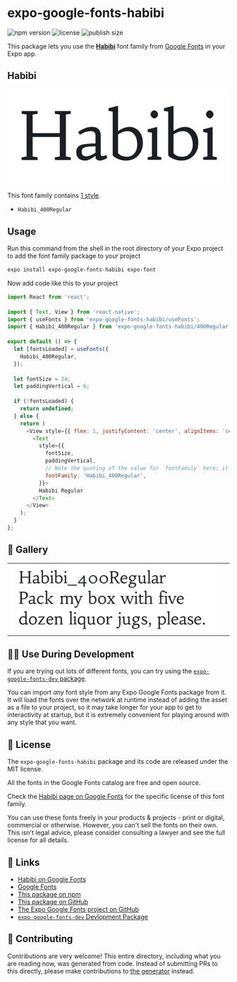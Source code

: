 # expo-google-fonts-habibi

![npm version](https://flat.badgen.net/npm/v/expo-google-fonts-habibi)
![license](https://flat.badgen.net/github/license/expo/google-fonts)
![publish size](https://flat.badgen.net/packagephobia/install/expo-google-fonts-habibi)

This package lets you use the [**Habibi**](https://fonts.google.com/specimen/Habibi) font family from [Google Fonts](https://fonts.google.com/) in your Expo app.

## Habibi

![Habibi](./font-family.png)

This font family contains [1 style](#-gallery).

- `Habibi_400Regular`

## Usage

Run this command from the shell in the root directory of your Expo project to add the font family package to your project
```sh
expo install expo-google-fonts-habibi expo-font
```

Now add code like this to your project
```js
import React from 'react';

import { Text, View } from 'react-native';
import { useFonts } from 'expo-google-fonts-habibi/useFonts';
import { Habibi_400Regular } from 'expo-google-fonts-habibi/400Regular';

export default () => {
  let [fontsLoaded] = useFonts({
    Habibi_400Regular,
  });

  let fontSize = 24;
  let paddingVertical = 6;

  if (!fontsLoaded) {
    return undefined;
  } else {
    return (
      <View style={{ flex: 1, justifyContent: 'center', alignItems: 'center' }}>
        <Text
          style={{
            fontSize,
            paddingVertical,
            // Note the quoting of the value for `fontFamily` here; it expects a string!
            fontFamily: 'Habibi_400Regular',
          }}>
          Habibi Regular
        </Text>
      </View>
    );
  }
};

```

## 🔡 Gallery


||||
|-|-|-|
|![Habibi_400Regular](.//400Regular/Habibi_400Regular.ttf.png)||||


## 👩‍💻 Use During Development

If you are trying out lots of different fonts, you can try using the [`expo-google-fonts-dev` package](https://github.com/freeboub/google-fonts/tree/master/font-packages/dev#readme).

You can import *any* font style from any Expo Google Fonts package from it. It will load the fonts
over the network at runtime instead of adding the asset as a file to your project, so it may take longer
for your app to get to interactivity at startup, but it is extremely convenient
for playing around with any style that you want.

## 📖 License

The `expo-google-fonts-habibi` package and its code are released under the MIT license.

All the fonts in the Google Fonts catalog are free and open source.

Check the [Habibi page on Google Fonts](https://fonts.google.com/specimen/Habibi) for the specific license of this font family.

You can use these fonts freely in your products & projects - print or digital, commercial or otherwise. However, you can't sell the fonts on their own. This isn't legal advice, please consider consulting a lawyer and see the full license for all details.

## 🔗 Links

- [Habibi on Google Fonts](https://fonts.google.com/specimen/Habibi)
- [Google Fonts](https://fonts.google.com/)
- [This package on npm](https://www.npmjs.com/package/expo-google-fonts-habibi)
- [This package on GitHub](https://github.com/freeboub/google-fonts/tree/master/font-packages/habibi)
- [The Expo Google Fonts project on GitHub](https://github.com/freeboub/google-fonts)
- [`expo-google-fonts-dev` Devlopment Package](https://github.com/freeboub/google-fonts/tree/master/font-packages/dev)

## 🤝 Contributing

Contributions are very welcome! This entire directory, including what you are reading now, was generated from code. Instead of submitting PRs to this directly, please make contributions to [the generator](https://github.com/freeboub/google-fonts/tree/master/packages/generator) instead.
